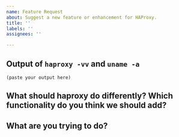 ```yaml
---
name: Feature Request
about: Suggest a new feature or enhancement for HAProxy.
title: ''
labels: ''
assignees: ''

---
```


<!--

Welcome! - We kindly ask that you:

  1. Fill out the issue template below - not doing so needs a good reason.
  2. Use the forum or the mailing list if you have a question rather than a bug or feature request.

The forum is at: https://discourse.haproxy.org/

The mailing list (no need to subscribe) is: haproxy@formilux.org
Subscribe to the list: haproxy+subscribe@formilux.org
Unsubscribe from the list: haproxy+unsubscribe@formilux.org

Forum and mailing list are correct places for questions about HAProxy or general suggestions
and topics, e.g. usage or documentation questions! This issue tracker is for tracking bugs and
feature requests directly relating to the development of the software itself.

Thanks for understanding, and for contributing to the project!

-->

## Output of `haproxy -vv` and `uname -a`

<!--
Please add the output of haproxy -vv you are currently using here, this helps us
later to see what has changed in HAProxy when we revisit this issue after some
time.

Put it in code blocks ```:
-->

```
(paste your output here)
```

## What should haproxy do differently? Which functionality do you think we should add?

<!--
Please describe the feature you would like us to add here.
-->


## What are you trying to do?

<!--
This section should contain a brief description what you're trying to do, which
would be possible after implementing the new feature.
-->
